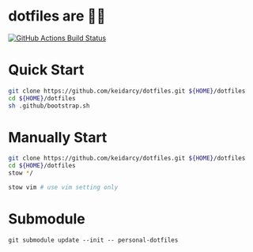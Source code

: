 # dotfiles are 🦄🦄
[![GitHub Actions Build Status](https://github.com/keidarcy/dotfiles/workflows/test%20dotfiles/badge.svg)](https://github.com/keidarcy/dotfiles/actions?workflow=test%20dotfiles)

# Quick Start

```sh
git clone https://github.com/keidarcy/dotfiles.git ${HOME}/dotfiles
cd ${HOME}/dotfiles
sh .github/bootstrap.sh
```

# Manually Start

```sh
git clone https://github.com/keidarcy/dotfiles.git ${HOME}/dotfiles
cd ${HOME}/dotfiles
stow */
```

```sh
stow vim # use vim setting only
```

# Submodule

```
git submodule update --init -- personal-dotfiles
```
